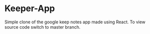 # Keeper-App
Simple clone of the google keep notes app made using React.
To view source code switch to master branch.
